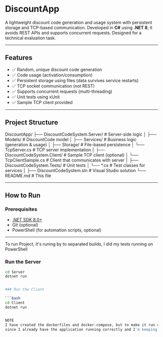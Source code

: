 # DiscountApp

A lightweight discount code generation and usage system with persistent storage and TCP-based communication. Developed in **C#** using **.NET 8**, it avoids REST APIs and supports concurrent requests. Designed for a technical evaluation task.

---

## Features

- ✅ Random, unique discount code generation
- ✅ Code usage (activation/consumption)
- ✅ Persistent storage using files (data survives service restarts)
- ✅ TCP socket communication (not REST)
- ✅ Supports concurrent requests (multi-threading)
- ✅ Unit tests using xUnit
- ✅ Sample TCP client provided

---

## Project Structure

DiscountApp/
├── DiscountCodeSystem.Server/ # Server-side logic
│ ├── Models/ # DiscountCode model
│ ├── Services/ # Business logic (generation & usage)
│ ├── Storage/ # File-based persistence
│ └── TcpServer.cs # TCP server implementation
│
├── DiscountCodeSystem.Client/ # Sample TCP client (optional)
│ └── TcpClientSample.cs # Client that communicates with server
│
├── DiscountCodeSystem.Tests/ # Unit tests
│ └── *.cs # Test classes for services
│
├── DiscountCodeSystem.sln # Visual Studio solution
└── README.md # This file


---

## How to Run

### Prerequisites

- [.NET SDK 8.0+](https://dotnet.microsoft.com/en-us/download)
- Git (optional)
- PowerShell (for automation scripts, optional)

---

To run Project, it's runing by to separated builds, I did my tests running on PowerShell

### Run the Server

```bash
cd Server
dotnet run


### Run the Client

```bash
cd Client
dotnet run


NOTE
I have created the dockerfiles and docker-compose, but to make it run correctly I would need to change my connection format,
since I already have the application running correctly and I'm keeping the codes on a json file I didn't saw the need to create the docker structure.